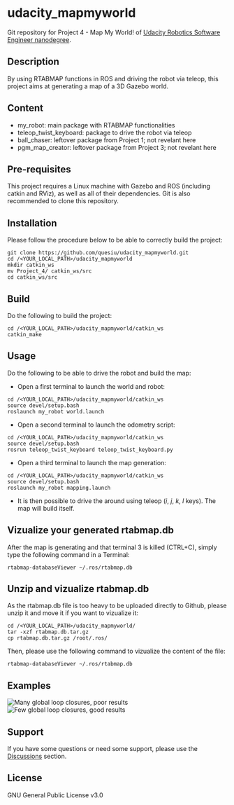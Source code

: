 # udacity_mapmyworld
Git repository for Project 4 - Map My World! of [Udacity Robotics Software Engineer nanodegree](https://www.udacity.com/course/robotics-software-engineer--nd209).

## Description
By using RTABMAP functions in ROS and driving the robot via teleop, this project aims at generating a map of a 3D Gazebo world.

## Content
- my_robot: main package with RTABMAP functionalities
- teleop_twist_keyboard: package to drive the robot via teleop
- ball_chaser: leftover package from Project 1; not revelant here
- pgm_map_creator: leftover package from Project 3; not revelant here

## Pre-requisites
This project requires a Linux machine with Gazebo and ROS (including catkin and RViz), as well as all of their dependencies. 
Git is also recommended to clone this repository.

## Installation
Please follow the procedure below to be able to correctly build the project:
```
git clone https://github.com/quesiu/udacity_mapmyworld.git
cd /<YOUR_LOCAL_PATH>/udacity_mapmyworld
mkdir catkin_ws
mv Project_4/ catkin_ws/src
cd catkin_ws/src
```

## Build
Do the following to build the project:
```
cd /<YOUR_LOCAL_PATH>/udacity_mapmyworld/catkin_ws
catkin_make
```

## Usage
Do the following to be able to drive the robot and build the map:
- Open a first terminal to launch the world and robot:
```
cd /<YOUR_LOCAL_PATH>/udacity_mapmyworld/catkin_ws
source devel/setup.bash
roslaunch my_robot world.launch
```
- Open a second terminal to launch the odometry script:
```
cd /<YOUR_LOCAL_PATH>/udacity_mapmyworld/catkin_ws
source devel/setup.bash
rosrun teleop_twist_keyboard teleop_twist_keyboard.py 
```
- Open a third terminal to launch the map generation:
```
cd /<YOUR_LOCAL_PATH>/udacity_mapmyworld/catkin_ws
source devel/setup.bash
roslaunch my_robot mapping.launch 
```
- It is then possible to drive the around using teleop (*i*, *j*, *k*, *l* keys). The map will build itself.

## Vizualize your generated rtabmap.db
After the map is generating and that terminal 3 is killed (CTRL+C), simply type the following command in a Terminal:
```
rtabmap-databaseViewer ~/.ros/rtabmap.db
```

## Unzip and vizualize rtabmap.db
As the rtabmap.db file is too heavy to be uploaded directly to Github, please unzip it and move it if you want to vizualize it:
```
cd /<YOUR_LOCAL_PATH>/udacity_mapmyworld/
tar -xzf rtabmap.db.tar.gz
cp rtabmap.db.tar.gz /root/.ros/
```
Then, please use the following command to vizualize the content of the file:
```
rtabmap-databaseViewer ~/.ros/rtabmap.db
```

## Examples
![Many global loop closures, poor results]()
![Few global loop closures, good results]()

## Support
If you have some questions or need some support, please use the [Discussions](https://github.com/quesiu/udacity_mapmyworld/discussions) section.

## License
GNU General Public License v3.0
